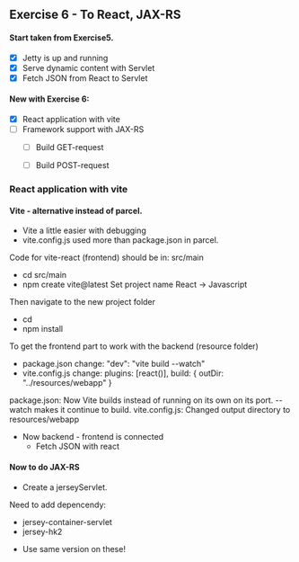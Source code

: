 ## Exercise 6 - To React, JAX-RS

#### Start taken from Exercise5.
* [x] Jetty is up and running
* [x] Serve dynamic content with Servlet
* [x] Fetch JSON from React to Servlet

#### New with Exercise 6:
* [x] React application with vite
* [ ] Framework support with JAX-RS
  * [ ] Build GET-request
  * [ ] Build POST-request

  
### React application with vite
#### Vite - alternative instead of parcel.
* Vite a little easier with debugging
* vite.config.js used more than package.json in parcel.

Code for vite-react (frontend) should be in: src/main
- cd src/main
- npm create vite@latest
  Set project name
  React -> Javascript

Then navigate to the new project folder
- cd <project-name>
- npm install

To get the frontend part to work with the backend (resource folder)
- package.json change:
  "dev": "vite build --watch"
- vite.config.js change:
  plugins: [react()],
  build: {
  outDir: "../resources/webapp"
  }

package.json: Now Vite builds instead of running on its own on its port.
--watch makes it continue to build.
vite.config.js: Changed output directory to resources/webapp
* Now backend - frontend is connected
    * Fetch JSON with react


#### Now to do JAX-RS
- Create a jerseyServlet.

Need to add depencendy:
- jersey-container-servlet
- jersey-hk2
* Use same version on these!